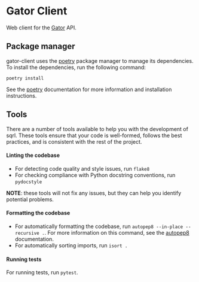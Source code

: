 # Gator Client
Web client for the [Gator](https://github.com/sqrl-planner/gator) API.

## Package manager
gator-client uses the [poetry](https://python-poetry.org/) package manager to manage its dependencies. To install the dependencies, run the following command:
```
poetry install
```
See the [poetry](https://python-poetry.org/) documentation for more information and
installation instructions.

<!-- ... Insert content here ... -->

## Tools

There are a number of tools available to help you with the development of sqrl. These tools ensure that your code is well-formed, follows the best practices, and
is consistent with the rest of the project.

#### Linting the codebase
- For detecting code quality and style issues, run ``flake8``
- For checking compliance with Python docstring conventions, run ``pydocstyle``

**NOTE**: these tools will not fix any issues, but they can help you identify potential problems.

#### Formatting the codebase
- For automatically formatting the codebase, run ``autopep8 --in-place --recursive .``. For more information on this command, see the [autopep8](https://pypi.python.org/pypi/autopep8) documentation.
- For automatically sorting imports, run ``isort .``

#### Running tests
For running tests, run ``pytest``.
